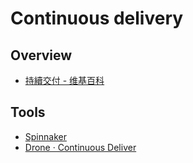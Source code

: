 # Continuous delivery

## Overview

- [持續交付 - 维基百科](https://zh.wikipedia.org/wiki/%E6%8C%81%E7%BA%8C%E4%BA%A4%E4%BB%98)

## Tools

- [Spinnaker](https://www.spinnaker.io/)
- [Drone · Continuous Deliver](https://drone.io/)
